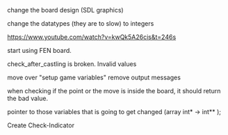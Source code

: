 
change the board design (SDL graphics)


change the datatypes (they are to slow) to integers

https://www.youtube.com/watch?v=kwQk5A26cis&t=246s


start using FEN board.


check_after_castling is broken. Invalid values


move over "setup game variables"
remove output messages

when checking if the point or the move is inside the board, it should return the bad value.


pointer to those variables that is going to get changed (array int* -> int** );

Create Check-Indicator
